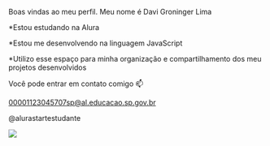 Boas vindas ao meu perfil. 
Meu nome é Davi Groninger Lima

*Estou estudando na Alura

*Estou me desenvolvendo na linguagem JavaScript

*Utilizo esse espaço para minha organização e compartilhamento dos meu projetos desenvolvidos

Você pode entrar em contato comigo 📫

00001123045707sp@al.educacao.sp.gov.br

@alurastartestudante

![](https://tenor.com/br8Im.gif)

